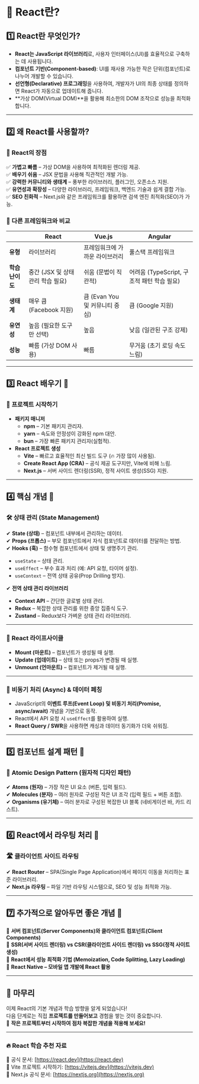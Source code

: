 # 📌 React란?  

## 1️⃣ React란 무엇인가?  
- **React는 JavaScript 라이브러리**로, 사용자 인터페이스(UI)를 효율적으로 구축하는 데 사용됩니다.  
- **컴포넌트 기반(Component-based)**: UI를 재사용 가능한 작은 단위(컴포넌트)로 나누어 개발할 수 있습니다.  
- **선언형(Declarative) 프로그래밍**을 사용하여, 개발자가 UI의 최종 상태를 정의하면 React가 자동으로 업데이트해 줍니다.  
- **가상 DOM(Virtual DOM)**을 활용해 최소한의 DOM 조작으로 성능을 최적화합니다.  

---

## 2️⃣ 왜 React를 사용할까?  

### 🎯 **React의 장점**  
✅ **가볍고 빠름** – 가상 DOM을 사용하여 최적화된 렌더링 제공.  
✅ **배우기 쉬움** – JSX 문법을 사용해 직관적인 개발 가능.  
✅ **강력한 커뮤니티와 생태계** – 풍부한 라이브러리, 플러그인, 오픈소스 지원.  
✅ **유연성과 확장성** – 다양한 라이브러리, 프레임워크, 백엔드 기술과 쉽게 결합 가능.  
✅ **SEO 친화적** – Next.js와 같은 프레임워크를 활용하면 검색 엔진 최적화(SEO)가 가능.  

### 🔄 **다른 프레임워크와 비교**  
|  | **React** | **Vue.js** | **Angular** |  
|----|----|----|----|  
| **유형** | 라이브러리 | 프레임워크에 가까운 라이브러리 | 풀스택 프레임워크 |  
| **학습 난이도** | 중간 (JSX 및 상태 관리 학습 필요) | 쉬움 (문법이 직관적) | 어려움 (TypeScript, 구조적 패턴 학습 필요) |  
| **생태계** | 매우 큼 (Facebook 지원) | 큼 (Evan You 및 커뮤니티 중심) | 큼 (Google 지원) |  
| **유연성** | 높음 (필요한 도구만 선택) | 높음 | 낮음 (일관된 구조 강제) |  
| **성능** | 빠름 (가상 DOM 사용) | 빠름 | 무거움 (초기 로딩 속도 느림) |  

---

## 3️⃣ React 배우기 🚀  

### 📌 **프로젝트 시작하기**  
- **패키지 매니저**  
  - **npm** – 기본 패키지 관리자.  
  - **yarn** – 속도와 안정성이 강화된 npm 대안.  
  - **bun** – 가장 빠른 패키지 관리자(실험적).  
- **React 프로젝트 생성**  
  - **Vite** – 빠르고 효율적인 최신 빌드 도구 (🔥 가장 많이 사용됨).  
  - **Create React App (CRA)** – 공식 제공 도구지만, Vite에 비해 느림.  
  - **Next.js** – 서버 사이드 렌더링(SSR), 정적 사이트 생성(SSG) 지원.  

---

## 4️⃣ 핵심 개념 🎯  

### 🛠 **상태 관리 (State Management)**  
✔ **State (상태)** – 컴포넌트 내부에서 관리하는 데이터.  
✔ **Props (프롭스)** – 부모 컴포넌트에서 자식 컴포넌트로 데이터를 전달하는 방법.  
✔ **Hooks (훅)** – 함수형 컴포넌트에서 상태 및 생명주기 관리.  
  - `useState` – 상태 관리.  
  - `useEffect` – 부수 효과 처리 (예: API 요청, 타이머 설정).  
  - `useContext` – 전역 상태 공유(Prop Drilling 방지).  
  
✔ **전역 상태 관리 라이브러리**  
  - **Context API** – 간단한 글로벌 상태 관리.  
  - **Redux** – 복잡한 상태 관리를 위한 중앙 집중식 도구.  
  - **Zustand** – Redux보다 가벼운 상태 관리 라이브러리.  

---

### 🔄 **React 라이프사이클**  
- **Mount (마운트)** – 컴포넌트가 생성될 때 실행.  
- **Update (업데이트)** – 상태 또는 props가 변경될 때 실행.  
- **Unmount (언마운트)** – 컴포넌트가 제거될 때 실행.  

---

### 🔗 **비동기 처리 (Async) & 데이터 페칭**  
- JavaScript의 **이벤트 루프(Event Loop) 및 비동기 처리(Promise, async/await)** 개념을 기반으로 동작.  
- React에서 API 요청 시 `useEffect`를 활용하여 실행.  
- **React Query / SWR**을 사용하면 캐싱과 데이터 동기화가 더욱 쉬워짐.  

---

## 5️⃣ 컴포넌트 설계 패턴 🎨  

### 🧩 **Atomic Design Pattern (원자적 디자인 패턴)**  
✔ **Atoms (원자)** – 가장 작은 UI 요소 (버튼, 입력 필드).  
✔ **Molecules (분자)** – 여러 원자로 구성된 작은 UI 조각 (입력 필드 + 버튼 조합).  
✔ **Organisms (유기체)** – 여러 분자로 구성된 복잡한 UI 블록 (네비게이션 바, 카드 리스트).  

---

## 6️⃣ React에서 라우팅 처리 🚦  

### 🛣 **클라이언트 사이드 라우팅**  
✔ **React Router** – SPA(Single Page Application)에서 페이지 이동을 처리하는 표준 라이브러리.  
✔ **Next.js 라우팅** – 파일 기반 라우팅 시스템으로, SEO 및 성능 최적화 가능.  

---

## 7️⃣ 추가적으로 알아두면 좋은 개념 🎯  
🔹 **서버 컴포넌트(Server Components)와 클라이언트 컴포넌트(Client Components)**  
🔹 **SSR(서버 사이드 렌더링) vs CSR(클라이언트 사이드 렌더링) vs SSG(정적 사이트 생성)**  
🔹 **React에서 성능 최적화 기법 (Memoization, Code Splitting, Lazy Loading)**  
🔹 **React Native – 모바일 앱 개발에 React 활용**  

---

## 🚀 마무리  
이제 React의 기본 개념과 학습 방향을 알게 되었습니다!  
다음 단계로는 직접 **프로젝트를 만들어보고** 경험을 쌓는 것이 중요합니다.  
🔹 **작은 프로젝트부터 시작하여 점차 복잡한 개념을 적용해 보세요!**  

---

### 🔥 **React 학습 추천 자료**  
📌 공식 문서: [https://react.dev](https://react.dev)  
📌 Vite 프로젝트 시작하기: [https://vitejs.dev](https://vitejs.dev)  
📌 Next.js 공식 문서: [https://nextjs.org](https://nextjs.org)